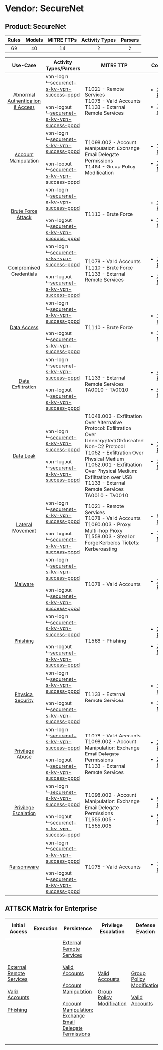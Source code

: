 Vendor: SecureNet
=================
Product: SecureNet
------------------
| Rules | Models | MITRE TTPs | Activity Types | Parsers |
|:-----:|:------:|:----------:|:--------------:|:-------:|
|  69   |   40   |     14     |       2        |    2    |

|    Use-Case    | Activity Types/Parsers    | MITRE TTP    | Content    |
|:----:| ---- | ---- | ---- |
| [Abnormal Authentication & Access](../../../UseCases/uc_abnormal_authentication_&_access.md) |  vpn-login<br> ↳[securenet-s-kv-vpn-success-pppd](Ps/pC_securenetskvvpnsuccesspppd.md)<br><br> vpn-logout<br> ↳[securenet-s-kv-vpn-success-pppd](Ps/pC_securenetskvvpnsuccesspppd.md)<br> | T1021 - Remote Services<br>T1078 - Valid Accounts<br>T1133 - External Remote Services<br>    | [<ul><li>26 Rules</li></ul><ul><li>7 Models</li></ul>](RM/r_m_securenet_securenet_Abnormal_Authentication_&_Access.md) |
|    [Account Manipulation](../../../UseCases/uc_account_manipulation.md)    |  vpn-login<br> ↳[securenet-s-kv-vpn-success-pppd](Ps/pC_securenetskvvpnsuccesspppd.md)<br><br> vpn-logout<br> ↳[securenet-s-kv-vpn-success-pppd](Ps/pC_securenetskvvpnsuccesspppd.md)<br> | T1098.002 - Account Manipulation: Exchange Email Delegate Permissions<br>T1484 - Group Policy Modification<br>    | [<ul><li>7 Rules</li></ul><ul><li>7 Models</li></ul>](RM/r_m_securenet_securenet_Account_Manipulation.md)    |
|    [Brute Force Attack](../../../UseCases/uc_brute_force_attack.md)    |  vpn-login<br> ↳[securenet-s-kv-vpn-success-pppd](Ps/pC_securenetskvvpnsuccesspppd.md)<br><br> vpn-logout<br> ↳[securenet-s-kv-vpn-success-pppd](Ps/pC_securenetskvvpnsuccesspppd.md)<br> | T1110 - Brute Force<br>    | [<ul><li>1 Rules</li></ul><ul><li>1 Models</li></ul>](RM/r_m_securenet_securenet_Brute_Force_Attack.md)    |
|          [Compromised Credentials](../../../UseCases/uc_compromised_credentials.md)          |  vpn-login<br> ↳[securenet-s-kv-vpn-success-pppd](Ps/pC_securenetskvvpnsuccesspppd.md)<br><br> vpn-logout<br> ↳[securenet-s-kv-vpn-success-pppd](Ps/pC_securenetskvvpnsuccesspppd.md)<br> | T1078 - Valid Accounts<br>T1110 - Brute Force<br>T1133 - External Remote Services<br>    | [<ul><li>25 Rules</li></ul><ul><li>12 Models</li></ul>](RM/r_m_securenet_securenet_Compromised_Credentials.md)         |
|    [Data Access](../../../UseCases/uc_data_access.md)    |  vpn-login<br> ↳[securenet-s-kv-vpn-success-pppd](Ps/pC_securenetskvvpnsuccesspppd.md)<br><br> vpn-logout<br> ↳[securenet-s-kv-vpn-success-pppd](Ps/pC_securenetskvvpnsuccesspppd.md)<br> | T1110 - Brute Force<br>    | [<ul><li>1 Rules</li></ul><ul><li>1 Models</li></ul>](RM/r_m_securenet_securenet_Data_Access.md)    |
|    [Data Exfiltration](../../../UseCases/uc_data_exfiltration.md)    |  vpn-login<br> ↳[securenet-s-kv-vpn-success-pppd](Ps/pC_securenetskvvpnsuccesspppd.md)<br><br> vpn-logout<br> ↳[securenet-s-kv-vpn-success-pppd](Ps/pC_securenetskvvpnsuccesspppd.md)<br> | T1133 - External Remote Services<br>TA0010 - TA0010<br>    | [<ul><li>4 Rules</li></ul><ul><li>4 Models</li></ul>](RM/r_m_securenet_securenet_Data_Exfiltration.md)    |
|    [Data Leak](../../../UseCases/uc_data_leak.md)    |  vpn-login<br> ↳[securenet-s-kv-vpn-success-pppd](Ps/pC_securenetskvvpnsuccesspppd.md)<br><br> vpn-logout<br> ↳[securenet-s-kv-vpn-success-pppd](Ps/pC_securenetskvvpnsuccesspppd.md)<br> | T1048.003 - Exfiltration Over Alternative Protocol: Exfiltration Over Unencrypted/Obfuscated Non-C2 Protocol<br>T1052 - Exfiltration Over Physical Medium<br>T1052.001 - Exfiltration Over Physical Medium: Exfiltration over USB<br>T1133 - External Remote Services<br>TA0010 - TA0010<br> | [<ul><li>11 Rules</li></ul><ul><li>11 Models</li></ul>](RM/r_m_securenet_securenet_Data_Leak.md)    |
|    [Lateral Movement](../../../UseCases/uc_lateral_movement.md)    |  vpn-login<br> ↳[securenet-s-kv-vpn-success-pppd](Ps/pC_securenetskvvpnsuccesspppd.md)<br><br> vpn-logout<br> ↳[securenet-s-kv-vpn-success-pppd](Ps/pC_securenetskvvpnsuccesspppd.md)<br> | T1021 - Remote Services<br>T1078 - Valid Accounts<br>T1090.003 - Proxy: Multi-hop Proxy<br>T1558.003 - Steal or Forge Kerberos Tickets: Kerberoasting<br>    | [<ul><li>8 Rules</li></ul><ul><li>3 Models</li></ul>](RM/r_m_securenet_securenet_Lateral_Movement.md)    |
|    [Malware](../../../UseCases/uc_malware.md)    |  vpn-login<br> ↳[securenet-s-kv-vpn-success-pppd](Ps/pC_securenetskvvpnsuccesspppd.md)<br><br> vpn-logout<br> ↳[securenet-s-kv-vpn-success-pppd](Ps/pC_securenetskvvpnsuccesspppd.md)<br> | T1078 - Valid Accounts<br>    | [<ul><li>1 Rules</li></ul>](RM/r_m_securenet_securenet_Malware.md)    |
|    [Phishing](../../../UseCases/uc_phishing.md)    |  vpn-login<br> ↳[securenet-s-kv-vpn-success-pppd](Ps/pC_securenetskvvpnsuccesspppd.md)<br><br> vpn-logout<br> ↳[securenet-s-kv-vpn-success-pppd](Ps/pC_securenetskvvpnsuccesspppd.md)<br> | T1566 - Phishing<br>    | [<ul><li>2 Rules</li></ul><ul><li>2 Models</li></ul>](RM/r_m_securenet_securenet_Phishing.md)    |
|    [Physical Security](../../../UseCases/uc_physical_security.md)    |  vpn-login<br> ↳[securenet-s-kv-vpn-success-pppd](Ps/pC_securenetskvvpnsuccesspppd.md)<br><br> vpn-logout<br> ↳[securenet-s-kv-vpn-success-pppd](Ps/pC_securenetskvvpnsuccesspppd.md)<br> | T1133 - External Remote Services<br>    | [<ul><li>1 Rules</li></ul><ul><li>1 Models</li></ul>](RM/r_m_securenet_securenet_Physical_Security.md)    |
|    [Privilege Abuse](../../../UseCases/uc_privilege_abuse.md)    |  vpn-login<br> ↳[securenet-s-kv-vpn-success-pppd](Ps/pC_securenetskvvpnsuccesspppd.md)<br><br> vpn-logout<br> ↳[securenet-s-kv-vpn-success-pppd](Ps/pC_securenetskvvpnsuccesspppd.md)<br> | T1078 - Valid Accounts<br>T1098.002 - Account Manipulation: Exchange Email Delegate Permissions<br>T1133 - External Remote Services<br>    | [<ul><li>3 Rules</li></ul><ul><li>2 Models</li></ul>](RM/r_m_securenet_securenet_Privilege_Abuse.md)    |
|    [Privilege Escalation](../../../UseCases/uc_privilege_escalation.md)    |  vpn-login<br> ↳[securenet-s-kv-vpn-success-pppd](Ps/pC_securenetskvvpnsuccesspppd.md)<br><br> vpn-logout<br> ↳[securenet-s-kv-vpn-success-pppd](Ps/pC_securenetskvvpnsuccesspppd.md)<br> | T1098.002 - Account Manipulation: Exchange Email Delegate Permissions<br>T1555.005 - T1555.005<br>    | [<ul><li>5 Rules</li></ul><ul><li>5 Models</li></ul>](RM/r_m_securenet_securenet_Privilege_Escalation.md)    |
|    [Ransomware](../../../UseCases/uc_ransomware.md)    |  vpn-login<br> ↳[securenet-s-kv-vpn-success-pppd](Ps/pC_securenetskvvpnsuccesspppd.md)<br><br> vpn-logout<br> ↳[securenet-s-kv-vpn-success-pppd](Ps/pC_securenetskvvpnsuccesspppd.md)<br> | T1078 - Valid Accounts<br>    | [<ul><li>1 Rules</li></ul>](RM/r_m_securenet_securenet_Ransomware.md)    |

ATT&CK Matrix for Enterprise
----------------------------
| Initial Access                                                                                                                                                                                                | Execution | Persistence                                                                                                                                                                                                                                                                                                                                 | Privilege Escalation                                                                                                                              | Defense Evasion                                                                                                                                   | Credential Access                                                                                                                                                                                                                                                                                                                                | Discovery | Lateral Movement                                                     | Collection | Command and Control                                                                                                                       | Exfiltration                                                                                                                                                                                                                                                                                                                                                                                                                                                | Impact |
| ------------------------------------------------------------------------------------------------------------------------------------------------------------------------------------------------------------- | --------- | ------------------------------------------------------------------------------------------------------------------------------------------------------------------------------------------------------------------------------------------------------------------------------------------------------------------------------------------- | ------------------------------------------------------------------------------------------------------------------------------------------------- | ------------------------------------------------------------------------------------------------------------------------------------------------- | ------------------------------------------------------------------------------------------------------------------------------------------------------------------------------------------------------------------------------------------------------------------------------------------------------------------------------------------------ | --------- | -------------------------------------------------------------------- | ---------- | ----------------------------------------------------------------------------------------------------------------------------------------- | ----------------------------------------------------------------------------------------------------------------------------------------------------------------------------------------------------------------------------------------------------------------------------------------------------------------------------------------------------------------------------------------------------------------------------------------------------------- | ------ |
| [External Remote Services](https://attack.mitre.org/techniques/T1133)<br><br>[Valid Accounts](https://attack.mitre.org/techniques/T1078)<br><br>[Phishing](https://attack.mitre.org/techniques/T1566)<br><br> |           | [External Remote Services](https://attack.mitre.org/techniques/T1133)<br><br>[Valid Accounts](https://attack.mitre.org/techniques/T1078)<br><br>[Account Manipulation](https://attack.mitre.org/techniques/T1098)<br><br>[Account Manipulation: Exchange Email Delegate Permissions](https://attack.mitre.org/techniques/T1098/002)<br><br> | [Valid Accounts](https://attack.mitre.org/techniques/T1078)<br><br>[Group Policy Modification](https://attack.mitre.org/techniques/T1484)<br><br> | [Group Policy Modification](https://attack.mitre.org/techniques/T1484)<br><br>[Valid Accounts](https://attack.mitre.org/techniques/T1078)<br><br> | [Brute Force](https://attack.mitre.org/techniques/T1110)<br><br>[Steal or Forge Kerberos Tickets](https://attack.mitre.org/techniques/T1558)<br><br>[Credentials from Password Stores](https://attack.mitre.org/techniques/T1555)<br><br>[Steal or Forge Kerberos Tickets: Kerberoasting](https://attack.mitre.org/techniques/T1558/003)<br><br> |           | [Remote Services](https://attack.mitre.org/techniques/T1021)<br><br> |            | [Proxy: Multi-hop Proxy](https://attack.mitre.org/techniques/T1090/003)<br><br>[Proxy](https://attack.mitre.org/techniques/T1090)<br><br> | [Exfiltration Over Alternative Protocol](https://attack.mitre.org/techniques/T1048)<br><br>[Exfiltration Over Alternative Protocol: Exfiltration Over Unencrypted/Obfuscated Non-C2 Protocol](https://attack.mitre.org/techniques/T1048/003)<br><br>[Exfiltration Over Physical Medium: Exfiltration over USB](https://attack.mitre.org/techniques/T1052/001)<br><br>[Exfiltration Over Physical Medium](https://attack.mitre.org/techniques/T1052)<br><br> |        |
